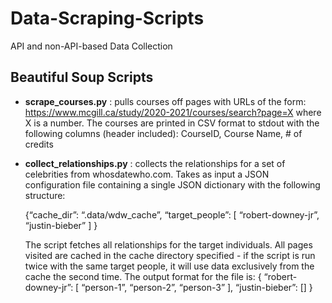 # Data-Scraping-Scripts
API and non-API-based Data Collection 

## Beautiful Soup Scripts

- **scrape_courses.py** : pulls courses off pages with URLs of the form: https://www.mcgill.ca/study/2020-2021/courses/search?page=X where X is a number. The courses are printed in CSV format to stdout with the following columns (header included): CourseID, Course Name, # of credits

- **collect_relationships.py** : collects the relationships for a set of celebrities from whosdatewho.com. Takes as input a JSON configuration file containing a single JSON dictionary with the following structure:

   {“cache_dir”: “.data/wdw_cache”, “target_people”: [ “robert-downey-jr”, “justin-bieber” ] }
 
  The script fetches all relationships for the target individuals. All pages visited are cached in the cache directory specified - if the script is run twice with the same target people, it will use data exclusively from the cache the second time. The output format for the file is:
   { “robert-downey-jr”: [ “person-1”, “person-2”, “person-3” ], “justin-bieber”: [] }



